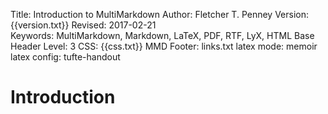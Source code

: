 Title:	Introduction to MultiMarkdown
Author:	Fletcher T. Penney
Version:	{{version.txt}}
Revised:	2017-02-21  
Keywords:	MultiMarkdown, Markdown, LaTeX, PDF, RTF, LyX, HTML
Base Header Level:	3
CSS:	{{css.txt}}
MMD Footer:	links.txt
latex mode:	memoir
latex config:	tufte-handout


#  Introduction #

